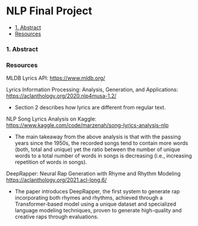 # NLP Final Project 
- [1. Abstract](#1)
- [Resources](#resources)

### 1. Abstract



### Resources
MLDB Lyrics API: https://www.mldb.org/

Lyrics Information Processing: Analysis, Generation, and Applications: https://aclanthology.org/2020.nlp4musa-1.2/
- Section 2 describes how lyrics are different from regular text.

NLP Song Lyrics Analysis on Kaggle: https://www.kaggle.com/code/marzenah/song-lyrics-analysis-nlp
- The main takeaway from the above analysis is that with the passing years since the 1950s, the recorded songs tend to contain more words (both, total and unique) yet the ratio between the number of unique words to a total number of words in songs is decreasing (i.e., increasing repetition of words in songs).

DeepRapper: Neural Rap Generation with Rhyme and Rhythm Modeling https://aclanthology.org/2021.acl-long.6/
- The paper introduces DeepRapper, the first system to generate rap incorporating both rhymes and rhythms, achieved through a Transformer-based model using a unique dataset and specialized language modeling techniques, proven to generate high-quality and creative raps through evaluations.
